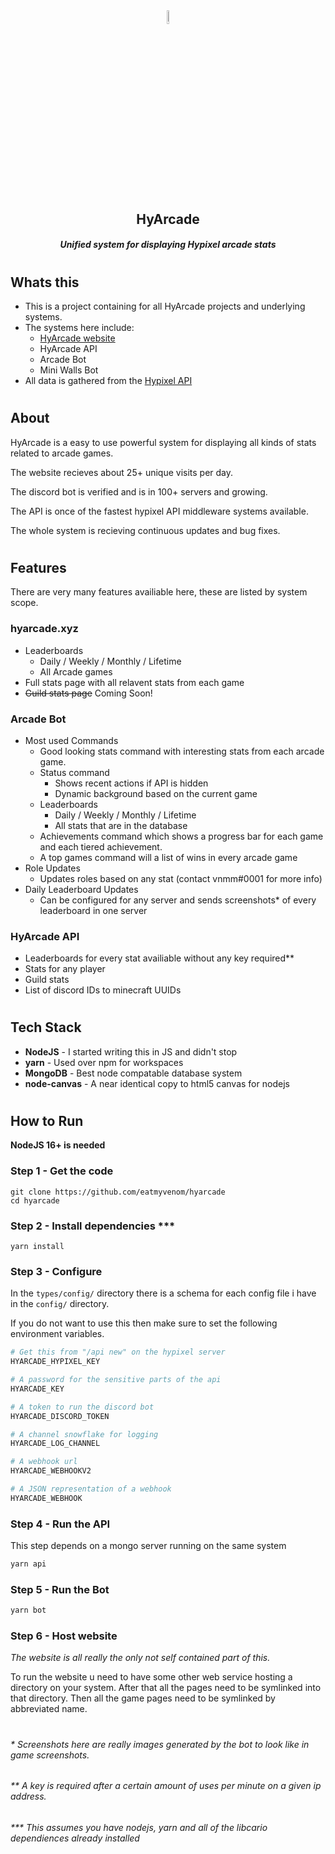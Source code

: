 <div align="center">

<img src="https://i.vnmm.dev/arcadepfp2.png" width="7.5%" alt="Logo">

## HyArcade
#####  Unified system for displaying Hypixel arcade stats

</div>

#

## Whats this
* This is a project containing for all HyArcade projects and underlying systems.
* The systems here include:
  * [HyArcade website](https://hyarcade.xyz)
  * HyArcade API
  * Arcade Bot
  * Mini Walls Bot
* All data is gathered from the [Hypixel API](https://api.hypixel.net)
#

## About
HyArcade is a easy to use powerful system for displaying all kinds of stats related to arcade games.

The website recieves about 25+ unique visits per day.

The discord bot is verified and is in 100+ servers and growing.

The API is once of the fastest hypixel API middleware systems available.

The whole system is recieving continuous updates and bug fixes.
#
## Features

There are very many features availiable here, these are listed by system scope.

### hyarcade.xyz
* Leaderboards
  * Daily / Weekly / Monthly / Lifetime
  * All Arcade games
* Full stats page with all relavent stats from each game
* ~~Guild stats page~~ Coming Soon!


### Arcade Bot
* Most used Commands
  * Good looking stats command with interesting stats from each arcade game.
  * Status command
    * Shows recent actions if API is hidden
    * Dynamic background based on the current game
  * Leaderboards
    * Daily / Weekly / Monthly / Lifetime
    * All stats that are in the database
  * Achievements command which shows a progress bar for each game and each tiered achievement.
  * A top games command will a list of wins in every arcade game
* Role Updates
  * Updates roles based on any stat (contact vnmm#0001 for more info)
* Daily Leaderboard Updates
  * Can be configured for any server and sends screenshots* of every leaderboard in one server

### HyArcade API
* Leaderboards for every stat availiable without any key required**
* Stats for any player
* Guild stats
* List of discord IDs to minecraft UUIDs

#
## Tech Stack
* **NodeJS** - I started writing this in JS and didn't stop
* **yarn** - Used over npm for workspaces
* **MongoDB** - Best node compatable database system
* **node-canvas** - A near identical copy to html5 canvas for nodejs
#
## How to Run
**NodeJS 16+ is needed**
### Step 1 - Get the code
```
git clone https://github.com/eatmyvenom/hyarcade
cd hyarcade
```

### Step 2 - Install dependencies ***
```
yarn install
```

### Step 3 - Configure
In the `types/config/` directory there is a schema for each config file i have in the `config/` directory.

If you do not want to use this then make sure to set the following environment variables.
```bash
# Get this from "/api new" on the hypixel server
HYARCADE_HYPIXEL_KEY

# A password for the sensitive parts of the api
HYARCADE_KEY

# A token to run the discord bot
HYARCADE_DISCORD_TOKEN

# A channel snowflake for logging
HYARCADE_LOG_CHANNEL

# A webhook url
HYARCADE_WEBHOOKV2

# A JSON representation of a webhook
HYARCADE_WEBHOOK
```

### Step 4 - Run the API
This step depends on a mongo server running on the same system
```bash
yarn api
```

### Step 5 - Run the Bot
```bash
yarn bot
```

### Step 6 - Host website
*The website is all really the only not self contained part of this.*

To run the website u need to have some other web service hosting a directory on your system. After that all the pages need to be symlinked into that directory. Then all the game pages need to be symlinked by abbreviated name.

#
###### * Screenshots here are really images generated by the bot to look like in game screenshots.

###### ** A key is required after a certain amount of uses per minute on a given ip address.

###### *** This assumes you have nodejs, yarn and all of the libcario dependiences already installed